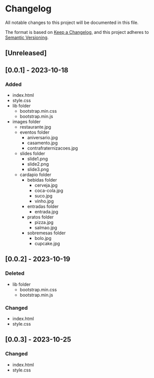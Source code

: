 # Changelog

All notable changes to this project will be documented in this file.

The format is based on [Keep a Changelog](https://keepachangelog.com/en/1.0.0/),
and this project adheres to [Semantic Versioning](https://semver.org/spec/v2.0.0.html).

## [Unreleased]

## [0.0.1] - 2023-10-18

### Added

- index.html
- style.css
- lib folder
  - bootstrap.min.css
  - bootstrap.min.js
- images folder
  - restaurante.jpg
  - eventos folder
    - aniversario.jpg
    - casamento.jpg
    - contrafraternizacoes.jpg
  - slides folder
    - slide1.png
    - slide2.png
    - slide3.png
  - cardapio folder
    - bebidas folder
      - cerveja.jpg
      - coca-cola.jpg
      - suco.jpg
      - vinho.jpg
    - entradas folder
      - entrada.jpg
    - pratos folder
      - pizza.jpg
      - salmao.jpg
    - sobremesas folder
      - bolo.jpg
      - cupcake.jpg
      
## [0.0.2] - 2023-10-19

### Deleted

- lib folder
  - bootstrap.min.css
  - bootstrap.min.js
  
### Changed 

- index.html
- style.css

## [0.0.3] - 2023-10-25

### Changed

- index.html
- style.css
